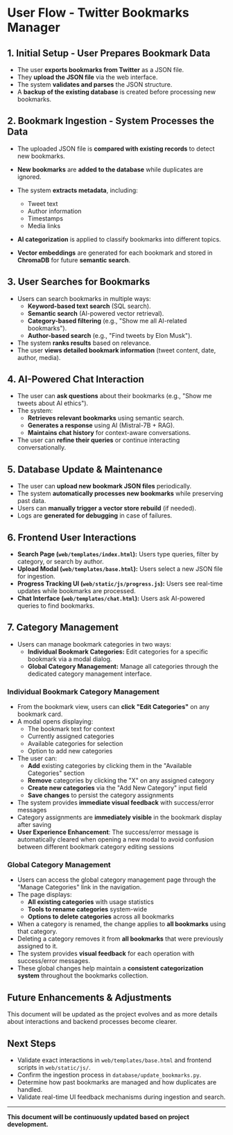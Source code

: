# User Flow - Twitter Bookmarks Manager

## **1. Initial Setup - User Prepares Bookmark Data**
- The user **exports bookmarks from Twitter** as a JSON file.
- They **upload the JSON file** via the web interface.
- The system **validates and parses** the JSON structure.
- A **backup of the existing database** is created before processing new bookmarks.

## **2. Bookmark Ingestion - System Processes the Data**
- The uploaded JSON file is **compared with existing records** to detect new bookmarks.
- **New bookmarks** are **added to the database** while duplicates are ignored.
- The system **extracts metadata**, including:

  - Tweet text
  - Author information
  - Timestamps
  - Media links
- **AI categorization** is applied to classify bookmarks into different topics.
- **Vector embeddings** are generated for each bookmark and stored in **ChromaDB** for future **semantic search**.

## **3. User Searches for Bookmarks**
- Users can search bookmarks in multiple ways:
  - **Keyword-based text search** (SQL search).
  - **Semantic search** (AI-powered vector retrieval).
  - **Category-based filtering** (e.g., "Show me all AI-related bookmarks").
  - **Author-based search** (e.g., "Find tweets by Elon Musk").
- The system **ranks results** based on relevance.
- The user **views detailed bookmark information** (tweet content, date, author, media).

## **4. AI-Powered Chat Interaction**
- The user can **ask questions** about their bookmarks (e.g., "Show me tweets about AI ethics").
- The system:
  - **Retrieves relevant bookmarks** using semantic search.
  - **Generates a response** using AI (Mistral-7B + RAG).
  - **Maintains chat history** for context-aware conversations.
- The user can **refine their queries** or continue interacting conversationally.

## **5. Database Update & Maintenance**
- The user can **upload new bookmark JSON files** periodically.
- The system **automatically processes new bookmarks** while preserving past data.
- Users can **manually trigger a vector store rebuild** (if needed).
- Logs are **generated for debugging** in case of failures.

## **6. Frontend User Interactions**
- **Search Page (`web/templates/index.html`):** Users type queries, filter by category, or search by author.
- **Upload Modal (`web/templates/base.html`):** Users select a new JSON file for ingestion.
- **Progress Tracking UI (`web/static/js/progress.js`):** Users see real-time updates while bookmarks are processed.
- **Chat Interface (`web/templates/chat.html`):** Users ask AI-powered queries to find bookmarks.

## **7. Category Management**
- Users can manage bookmark categories in two ways:
  - **Individual Bookmark Categories:** Edit categories for a specific bookmark via a modal dialog.
  - **Global Category Management:** Manage all categories through the dedicated category management interface.

### **Individual Bookmark Category Management**
- From the bookmark view, users can **click "Edit Categories"** on any bookmark card.
- A modal opens displaying:
  - The bookmark text for context
  - Currently assigned categories
  - Available categories for selection
  - Option to add new categories
- The user can:
  - **Add** existing categories by clicking them in the "Available Categories" section
  - **Remove** categories by clicking the "X" on any assigned category 
  - **Create new categories** via the "Add New Category" input field
  - **Save changes** to persist the category assignments
- The system provides **immediate visual feedback** with success/error messages
- Category assignments are **immediately visible** in the bookmark display after saving
- **User Experience Enhancement**: The success/error message is automatically cleared when opening a new modal to avoid confusion between different bookmark category editing sessions

### **Global Category Management**
- Users can access the global category management page through the "Manage Categories" link in the navigation.
- The page displays:
  - **All existing categories** with usage statistics
  - **Tools to rename categories** system-wide
  - **Options to delete categories** across all bookmarks
- When a category is renamed, the change applies to **all bookmarks** using that category.
- Deleting a category removes it from **all bookmarks** that were previously assigned to it.
- The system provides **visual feedback** for each operation with success/error messages.
- These global changes help maintain a **consistent categorization system** throughout the bookmarks collection.

## **Future Enhancements & Adjustments**
This document will be updated as the project evolves and as more details about interactions and backend processes become clearer.

## **Next Steps**
- Validate exact interactions in `web/templates/base.html` and frontend scripts in `web/static/js/`.
- Confirm the ingestion process in `database/update_bookmarks.py`.
- Determine how past bookmarks are managed and how duplicates are handled.
- Validate real-time UI feedback mechanisms during ingestion and search.

---
**This document will be continuously updated based on project development.**
